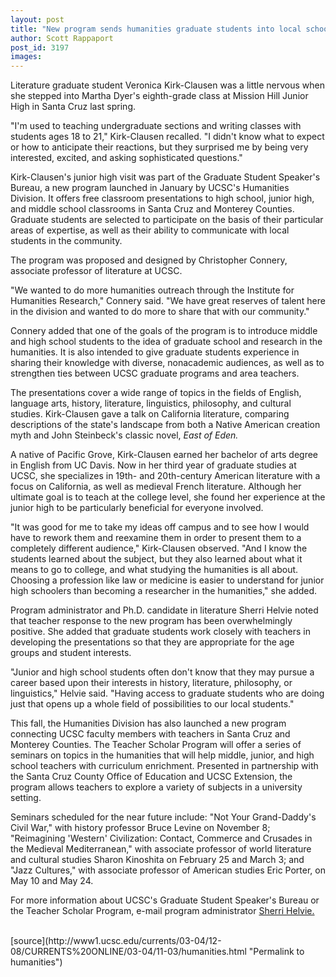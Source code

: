 ```yaml
---
layout: post
title: "New program sends humanities graduate students into local schools"
author: Scott Rappaport
post_id: 3197
images:
---
```


<p>
  Literature graduate student Veronica Kirk-Clausen was a little nervous when she stepped into Martha Dyer's eighth-grade class at Mission Hill Junior High in Santa Cruz last spring.
</p>
<p>
  "I'm used to teaching undergraduate sections and writing classes with students ages 18 to 21," Kirk-Clausen recalled. "I didn't know what to expect or how to anticipate their reactions, but they surprised me by being very interested, excited, and asking sophisticated questions."<br>
</p>
<p>
  Kirk-Clausen's junior high visit was part of the Graduate Student Speaker's Bureau, a new program launched in January by UCSC's Humanities Division. It offers free classroom presentations to high school, junior high, and middle school classrooms in Santa Cruz and Monterey Counties. Graduate students are selected to participate on the basis of their particular areas of expertise, as well as their ability to communicate with local students in the community.<br>
</p>
<p>
  The program was proposed and designed by Christopher Connery, associate professor of literature at UCSC.<br>
</p>
<p>
  "We wanted to do more humanities outreach through the Institute for Humanities Research," Connery said. "We have great reserves of talent here in the division and wanted to do more to share that with our community."<br>
</p>
<p>
  Connery added that one of the goals of the program is to introduce middle and high school students to the idea of graduate school and research in the humanities. It is also intended to give graduate students experience in sharing their knowledge with diverse, nonacademic audiences, as well as to strengthen ties between UCSC graduate programs and area teachers.<br>
</p>
<p>
  The presentations cover a wide range of topics in the fields of English, language arts, history, literature, linguistics, philosophy, and cultural studies. Kirk-Clausen gave a talk on California literature, comparing descriptions of the state's landscape from both a Native American creation myth and John Steinbeck's classic novel, <i>East of Eden.</i><br>
</p>
<p>
  A native of Pacific Grove, Kirk-Clausen earned her bachelor of arts degree in English from UC Davis. Now in her third year of graduate studies at UCSC, she specializes in 19th- and 20th-century American literature with a focus on California, as well as medieval French literature. Although her ultimate goal is to teach at the college level, she found her experience at the junior high to be particularly beneficial for everyone involved.<br>
</p>
<p>
  "It was good for me to take my ideas off campus and to see how I would have to rework them and reexamine them in order to present them to a completely different audience," Kirk-Clausen observed. "And I know the students learned about the subject, but they also learned about what it means to go to college, and what studying the humanities is all about. Choosing a profession like law or medicine is easier to understand for junior high schoolers than becoming a researcher in the humanities," she added.<br>
</p>
<p>
  Program administrator and Ph.D. candidate in literature Sherri Helvie noted that teacher response to the new program has been overwhelmingly positive. She added that graduate students work closely with teachers in developing the presentations so that they are appropriate for the age groups and student interests.<br>
</p>
<p>
  "Junior and high school students often don't know that they may pursue a career based upon their interests in history, literature, philosophy, or linguistics," Helvie said. "Having access to graduate students who are doing just that opens up a whole field of possibilities to our local students."<br>
</p>
<p>
  This fall, the Humanities Division has also launched a new program connecting UCSC faculty members with teachers in Santa Cruz and Monterey Counties. The Teacher Scholar Program will offer a series of seminars on topics in the humanities that will help middle, junior, and high school teachers with curriculum enrichment. Presented in partnership with the Santa Cruz County Office of Education and UCSC Extension, the program allows teachers to explore a variety of subjects in a university setting.<br>
</p>
<p>
  Seminars scheduled for the near future include: "Not Your Grand-Daddy's Civil War," with history professor Bruce Levine on November 8; "Reimagining 'Western' Civilization: Contact, Commerce and Crusades in the Medieval Mediterranean," with associate professor of world literature and cultural studies Sharon Kinoshita on February 25 and March 3; and "Jazz Cultures," with associate professor of American studies Eric Porter, on May 10 and May 24.<br>
</p>
<p>
  For more information about UCSC's Graduate Student Speaker's Bureau or the Teacher Scholar Program, e-mail program administrator <a href="mailto:helvie@ucsc.edu">Sherri Helvie.</a><br>
  <br>
</p>
[source](http://www1.ucsc.edu/currents/03-04/12-08/CURRENTS%20ONLINE/03-04/11-03/humanities.html "Permalink to humanities")
